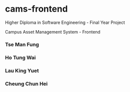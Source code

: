 # cams-frontend

Higher Diploma in Software Engineering - Final Year Project

Campus Asset Management System - Frontend

### Tse Man Fung
### Ho Tung Wai
### Lau King Yuet
### Cheung Chun Hei
